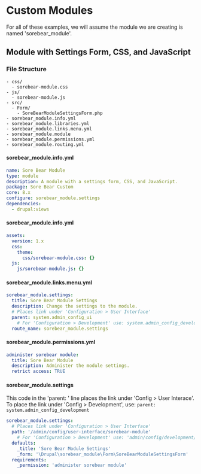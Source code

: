# Custom Modules

For all of these examples, we will assume the module we are creating is named 'sorebear_module'.

## Module with Settings Form, CSS, and JavaScript

### File Structure

```
- css/
  - sorebear-module.css
- js/
  - sorebear-module.js
- src/
  - Form/
    - SoreBearModuleSettingsForm.php
- sorebear_module.info.yml
- sorebear_module.libraries.yml
- sorebear_module.links.menu.yml
- sorebear_module.module
- sorebear_module.permissions.yml
- sorebear_module.routing.yml
```

#### sorebear_module.info.yml
```yml
name: Sore Bear Module
type: module
description: A module with a settings form, CSS, and JavaScript.
package: Sore Bear Custom
core: 8.x
configure: sorebear_module.settings
dependencies:
  - drupal:views
```

#### sorebear_module.info.yml
```yml
assets:
  version: 1.x
  css:
    theme:
      css/sorebear-module.css: {}
  js:
    js/sorebear-module.js: {}
```

#### sorebear_module.links.menu.yml
```yml
sorebear_module.settings:
  title: Sore Bear Module Settings
  description: Change the settings to the module.
  # Places link under 'Configuration > User Interface'
  parent: system.admin_config_ui
    # For 'Configuration > Development' use: system.admin_config_development
  route_name: sorebear_module.settings
```

#### sorebear_module.permissions.yml
```yml
administer sorebear module:
  title: Sore Bear Module
  description: Administer the module settings.
  retrict access: TRUE
```

#### sorebear_module.settings
This code in the 'parent: ' line places the link under 'Config > User Interace'.
To place the link under 'Config > Development', use: `parent: system.admin_config_development`
```yml
sorebear_module.settings:
  # Places link under 'Configuration > User Interface'
  path: '/admin/config/user-interface/sorebear-module'
    # For 'Configuration > Development' use: 'admin/config/development/sorebear-module'
  defaults:
    _title: 'Sore Bear Module Settings'
    _form: '\Drupal\sorebear_module\Form\SoreBearModuleSettingsForm'
  requirements:
    _permission: 'administer sorebear module'
```

